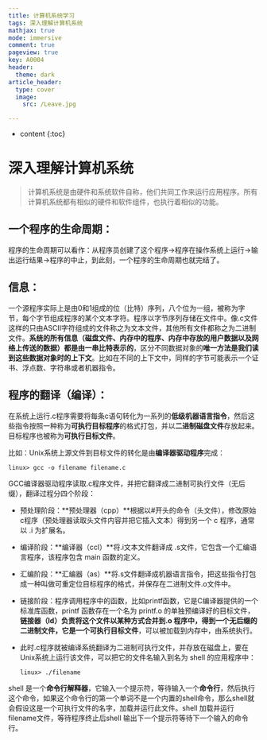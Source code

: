 ```yaml
---
title: 计算机系统学习
tags: 深入理解计算机系统
mathjax: true
mode: immersive
comment: true
pageview: true
key: A0004
header:
  theme: dark
article_header:
  type: cover
  image:
    src: /Leave.jpg

---
```


* content
  {:toc}

# 深入理解计算机系统

> 计算机系统是由硬件和系统软件自称，他们共同工作来运行应用程序。所有计算机系统都有相似的硬件和软件组件，也执行着相似的功能。

## 一个程序的生命周期：

程序的生命周期可以看作：从程序员创建了这个程序->程序在操作系统上运行->输出运行结果->程序的中止，到此刻，一个程序的生命周期也就完结了。

## 信息：

一个源程序实际上是由0和1组成的位（比特）序列，八个位为一组，被称为字节，每个字节组成程序的某个文本字符。程序以字节序列存储在文件中。像.c文件这样的只由ASCII字符组成的文件称之为文本文件，其他所有文件都称之为二进制文件。**系统的所有信息（磁盘文件、内存中的程序、内存中存放的用户数据以及网络上传送的数据）都是由一串比特表示的**，区分不同数据对象的**唯一方法是我们读到这些数据对象时的上下文**。比如在不同的上下文中，同样的字节可能表示一个证书、浮点数、字符串或者机器指令。

## 程序的翻译（编译）：

在系统上运行.c程序需要将每条c语句转化为一系列的**低级机器语言指令**，然后这些指令按照一种称为**可执行目标程序**的格式打包，并以**二进制磁盘文件**存放起来。目标程序也被称为**可执行目标文件**。

比如：Unix系统上源文件到目标文件的转化是由**编译器驱动程序**完成：

```
linux> gcc -o filename filename.c
```

GCC编译器驱动程序读取.c程序文件，并把它翻译成二进制可执行文件（无后缀），翻译过程分四个阶段：

- 预处理阶段：**预处理器（cpp）**根据以#开头的命令（头文件），修改原始c程序（预处理器读取头文件内容并把它插入文本）得到另一个 c 程序，通常以 .i 为扩展名。

- 编译阶段：**编译器（ccl）**将.i文本文件翻译成 .s文件，它包含一个汇编语言程序，该程序包含 main 函数的定义。

- 汇编阶段：**汇编器（as）**将.s文件翻译成机器语言指令，把这些指令打包成一种叫做可重定位目标程序的格式，并保存在二进制文件.o文件中。

- 链接阶段：程序调用程序中的函数，比如printf函数，它是C编译器提供的一个标准库函数，printf 函数存在一个名为 printf.o 的单独预编译好的目标文件，**链接器（ld）**负责将这个文件以某种方式合并到.o 程序中，得到一个无后缀的二进制文件，它是一个**可执行目标文件**，可以被加载到内存中，由系统执行。

- 此时.c程序就被编译系统翻译为二进制可执行文件，并存放在磁盘上，要在Unix系统上运行该文件，可以把它的文件名输入到名为 shell 的应用程序中：
  
  ```
  linux> ./filename
  ```

shell 是一个**命令行解释器**，它输入一个提示符，等待输入一个**命令行**，然后执行这个命令，如果这个命令行的第一个单词不是一个内置的shell命令，那么shell就会假设这是一个可执行文件的名字，加载并运行此文件。shell 加载并运行filename文件，等待程序终止后shell 输出下一个提示符等待下一个输入的命令行。
